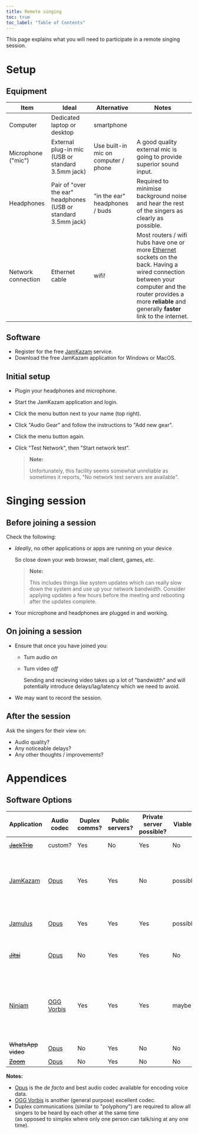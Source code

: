 ```yaml
---
title: Remote singing
toc: true
toc_label: "Table of Contents"
---
```


This page explains what you will need to participate in a remote singing
session.

# Setup

## Equipment

| Item | Ideal | Alternative | Notes |
|-|-|-|-|
| Computer | Dedicated laptop or desktop | smartphone | |
| Microphone ("mic") | External plug-in mic<br/>(USB or standard 3.5mm jack) | Use built-in mic on computer / phone | A good quality external mic is going to provide superior sound input. |
| Headphones | Pair of "over the ear" headphones<br/>(USB or standard 3.5mm jack) |  "in the ear" headphones / buds | Required to minimise background noise and hear the rest of the singers as clearly as possible. |
| Network connection | Ethernet cable | wifi! | Most routers / wifi hubs have one or more [Ethernet][ethernet] sockets on the back. Having a wired connection between your computer and the router provides a more **reliable** and generally **faster** link to the internet. |


## Software

- Register for the free [JamKazam][jamkazam] service.
- Download the free JamKazam application for Windows or MacOS.

## Initial setup

- Plugin your headphones and microphone.
- Start the JamKazam application and login.
- Click the menu button next to your name (top right).
- Click "Audio Gear" and follow the instructions to "Add new gear".
- Click the menu button again.
- Click "Test Network", then "Start network test".

  > **Note:**
  >
  > Unfortunately, this facility seems somewhat unreliable as sometimes it
  > reports, "No network test servers are available".

# Singing session

## Before joining a session

Check the following:

- *Ideally*, no other applications or apps are running on your device

  So close down your web browser, mail client, games, *etc*.

  > **Note:**
  >
  > This includes things like system updates which can really slow down the
  > system and use up your network bandwidth. Consider applying updates a few
  > hours before the meeting and rebooting after the updates complete.

- Your microphone and headphones are plugged in and working.

## On joining a session

- Ensure that once you have joined you:

  - Turn audio *on*

  - Turn video *off*

    Sending and recieving video takes up a lot of "bandwidth" and will
    potentially introduce delays/lag/latency which we need to avoid.

- We may want to record the session.

## After the session

Ask the singers for their view on:

- Audio quality?
- Any noticeable delays?
- Any other thoughts / improvements?

# Appendices

## Software Options

| Application | Audio codec | Duplex comms? | Public servers? | Private server possible? | Viable? | Notes |
|-|-|-|-|-|-|-|
| ~~[JackTrip][jacktrip]~~ | custom? | Yes | No | Yes | No | Setup too complex for most. |
| [JamKazam][jamkazam] | [Opus][opus] | Yes | Yes | No | possible | Free service, but unknown how reliable it is.<br/><br/>[Servers currently very busy / overloaded][jamkazam-overloaded]. |
| [Jamulus](http://llcon.sourceforge.net) | [Opus][opus] | Yes | Yes | Yes | possible | Would require us to run our own dedicated private server. |
| ~~[Jitsi](https://meet.jit.si)~~ | [Opus][opus] | No | Yes | Yes | No | No sign up or account required - just create/join a session! |
| [Ninjam](https://www.cockos.com/ninjam) | [OGG Vorbis][vorbis] | Yes | Yes | Yes | maybe | **Warning:** Public servers appear to auto-upload **all** recordings to https://archive.org!<br/><br/>It could run on a dedicated private server though. |
| ~~WhatsApp video~~ | [Opus][opus] | No | Yes | No | No |
| ~~[Zoom][zoom]~~ | [Opus][opus] | No | Yes | No | No | |

**Notes:**

- [Opus][opus] is the *de facto* and best audio codec available for encoding voice data.
- [OGG Vorbis][vorbis] is another (general purpose) excellent codec.
- Duplex communications (similar to "polyphony") are required to allow all singers to be heard by each other at the same time<br/>
  (as opposed to simplex where only one person can talk/sing at any one time).

[ethernet]: https://en.wikipedia.org/wiki/Ethernet
[jacktrip]: https://github.com/jacktrip/jacktrip
[jamkazam]: https://www.jamkazam.com
[jamkazam-overloaded]: https://sourceforge.net/p/llcon/discussion/533517/thread/ebb54e1b8f/?limit=25
[opus]: https://en.wikipedia.org/wiki/Opus_(audio_format)
[vorbis]: https://en.wikipedia.org/wiki/Vorbis
[zoom]: https://zoom.us
